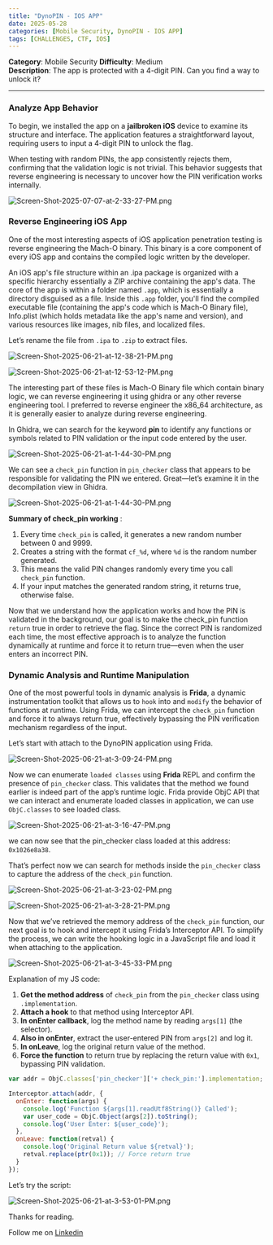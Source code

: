 ```yaml
---
title: "DynoPIN - IOS APP"
date: 2025-05-28
categories: [Mobile Security, DynoPIN - IOS APP]
tags: [CHALLENGES, CTF, IOS] 
---
```


**Category**: Mobile Security
**Difficulty**: Medium  
**Description**: The app is protected with a 4-digit PIN. Can you find a way to unlock it?

---

### Analyze App Behavior

To begin, we installed the app on a **jailbroken iOS** device to examine its structure and interface. The application features a straightforward layout, requiring users to input a 4-digit PIN to unlock the flag.

When testing with random PINs, the app consistently rejects them, confirming that the validation logic is not trivial. This behavior suggests that reverse engineering is necessary to uncover how the PIN verification works internally.

![Screen-Shot-2025-07-07-at-2-33-27-PM.png](https://i.postimg.cc/dVvZWLBn/Screen-Shot-2025-07-07-at-2-33-27-PM.png)


### Reverse Engineering iOS App

One of the most interesting aspects of iOS application penetration testing is reverse engineering the Mach-O binary. This binary is a core component of every iOS app and contains the compiled logic written by the developer.

An iOS app's file structure within an .ipa package is organized with a specific hierarchy essentially a ZIP archive containing the app's data. The core of the app is within a folder named `.app`, which is essentially a directory disguised as a file. Inside this `.app` folder, you'll find the compiled executable file (containing the app's code which is Mach-O Binary file), Info.plist (which holds metadata like the app's name and version), and various resources like images, nib files, and localized files.

Let’s rename the file from `.ipa` to `.zip` to extract files.


![Screen-Shot-2025-06-21-at-12-38-21-PM.png](https://i.postimg.cc/fRjgV25C/Screen-Shot-2025-06-21-at-12-38-21-PM.png)

![Screen-Shot-2025-06-21-at-12-53-12-PM.png](https://i.postimg.cc/d17Bj4Rz/Screen-Shot-2025-06-21-at-12-53-12-PM.png)


The interesting part of these files is Mach-O Binary file which contain binary logic, we can reverse engineering it using ghidra or any other reverse engineering tool.
I preferred to reverse engineer the x86_64 architecture, as it is generally easier to analyze during reverse engineering.

In Ghidra, we can search for the keyword **pin** to identify any functions or symbols related to PIN validation or the input code entered by the user.

![Screen-Shot-2025-06-21-at-1-44-30-PM.png](https://i.postimg.cc/T3wWbhJs/Screen-Shot-2025-06-21-at-1-44-30-PM.png)

We can see a `check_pin` function in `pin_checker` class that appears to be responsible for validating the PIN we entered. Great—let’s examine it in the decompilation view in Ghidra.

![Screen-Shot-2025-06-21-at-1-44-30-PM.png](https://i.postimg.cc/1tLLGgFr/Screen-Shot-2025-06-21-at-2-47-22-PM.png)

**Summary of check_pin working** :
1) Every time `check_pin` is called, it generates a new random number between 0 and 9999.
2)  Creates a string with the format `cf_%d`, where `%d` is the random number generated.
3)  This means the valid PIN changes randomly every time you call `check_pin` function.
4)  If your input matches the generated random string, it returns true, otherwise false.

Now that we understand how the application works and how the PIN is validated in the background, our goal is to make the check_pin function `return` true in order to retrieve the flag. Since the correct PIN is randomized each time, the most effective approach is to analyze the function dynamically at runtime and force it to return true—even when the user enters an incorrect PIN.

### Dynamic Analysis and Runtime Manipulation

One of the most powerful tools in dynamic analysis is **Frida**, a dynamic instrumentation toolkit that allows us to `hook` into and `modify` the behavior of functions at runtime. Using Frida, we can intercept the `check_pin` function and force it to always return true, effectively bypassing the PIN verification mechanism regardless of the input.

Let’s start with attach to the DynoPIN application using Frida.

![Screen-Shot-2025-06-21-at-3-09-24-PM.png](https://i.postimg.cc/442KgXgb/Screen-Shot-2025-06-21-at-3-09-24-PM.png)


Now we can enumerate `loaded classes` using **Frida** REPL and confirm the presence of `pin_checker` class. This validates that the method we found earlier is indeed part of the app’s runtime logic. Frida provide ObjC API that we can interact and enumerate loaded classes in application, we can use `ObjC.classes` to see loaded class.

![Screen-Shot-2025-06-21-at-3-16-47-PM.png](https://i.postimg.cc/Z5SvfVm1/Screen-Shot-2025-06-21-at-3-16-47-PM.png)

we can now see that the pin_checker class loaded at this address: `0x1026e8a38`.

That’s perfect now we can search for methods inside the `pin_checker` class to capture the address of the `check_pin` function.

![Screen-Shot-2025-06-21-at-3-23-02-PM.png](https://i.postimg.cc/jqfjGPMK/Screen-Shot-2025-06-21-at-3-23-02-PM.png)

![Screen-Shot-2025-06-21-at-3-28-21-PM.png](https://i.postimg.cc/xTjWKSJ7/Screen-Shot-2025-06-21-at-3-28-21-PM.png)

Now that we’ve retrieved the memory address of the `check_pin` function, our next goal is to hook and intercept it using Frida’s Interceptor API. To simplify the process, we can write the hooking logic in a JavaScript file and load it when attaching to the application.

![Screen-Shot-2025-06-21-at-3-45-33-PM.png](https://i.postimg.cc/nhG2TXyG/Screen-Shot-2025-06-21-at-3-45-33-PM.png)

Explanation of my JS code:
1) **Get the method address** of `check_pin` from the `pin_checker` class using `.implementation`.
2) **Attach a hook** to that method using Interceptor API.
3) **In onEnter callback**, log the method name by reading `args[1]` (the selector).
4) **Also in onEnter**, extract the user-entered PIN from `args[2]` and log it.
5) **In onLeave**, log the original return value of the method.
6) **Force the function** to return true by replacing the return value with `0x1`, bypassing PIN validation.

```javascript
var addr = ObjC.classes['pin_checker']['+ check_pin:'].implementation;

Interceptor.attach(addr, {
  onEnter: function(args) {
    console.log('Function ${args[1].readUtf8String()} Called');
    var user_code = ObjC.Object(args[2]).toString();
    console.log('User Enter: ${user_code}');
  },
  onLeave: function(retval) {
    console.log('Original Return value ${retval}');
    retval.replace(ptr(0x1)); // Force return true
  }
});
```

Let’s try the script:

![Screen-Shot-2025-06-21-at-3-53-01-PM.png](https://i.postimg.cc/262gtHgT/Screen-Shot-2025-06-21-at-3-53-01-PM.png)


Thanks for reading.

Follow me on [Linkedin](https://www.linkedin.com/in/0xmohomiester/)
